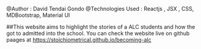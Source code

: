 @Author : David Tendai Gondo
@Technologies Used : Reactjs , JSX , CSS, MDBootstrap, Material UI

##This website aims to highlight the stories of a ALC students and how the got to admitted into the school.
You can check the website live on github paages at https://stoichiometrical.github.io/becoming-alc
